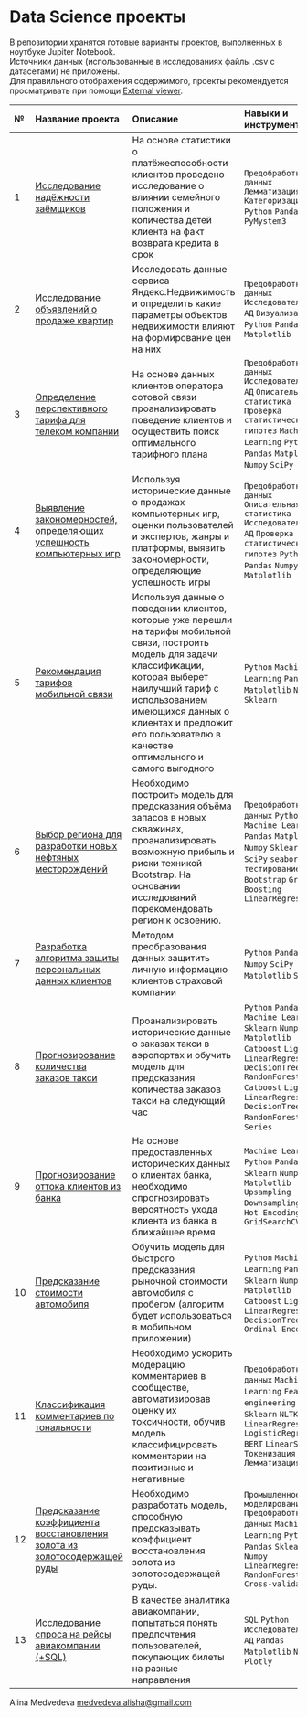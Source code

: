 # Data Science проекты

В репозитории хранятся готовые варианты проектов, выполненных в ноутбуке Jupiter Notebook.  
Источники данных (использованные в исследованиях файлы .csv с датасетами) не приложены.  
Для правильного отображения содержимого, проекты рекомендуется просматривать при помощи [External viewer](https://nbviewer.jupyter.org/).

| №   | **Название проекта**              | **Описание**                                                                     | Навыки и инструменты                            |
| :---| :-------------------------------- |:---------------------------------------------------------------------------------|:------------------------------------------------|
| 1   | [Исследование надёжности заёмщиков](https://github.com/AlishaMv/Data_Science_Projects/tree/main/borrower_reliability_research) | На основе статистики о платёжеспособности клиентов проведено исследование о влиянии семейного положения и количества детей клиента на факт возврата кредита в срок | `Предобработка данных` `Лемматизация` `Категоризация` `Python` `Pandas` `PyMystem3` |
| 2 | [Исследование объявлений о продаже квартир](https://github.com/AlishaMv/Data_Science_Projects/tree/main/spb_real_estate_eda) | Исследовать данные сервиса Яндекс.Недвижимость и определить какие параметры объектов недвижимости влияют на формирование цен на них| `Предобработка данных` `Исследовательский АД` `Визуализация` `Python` `Pandas` `Matplotlib` |
| 3 | [Определение перспективного тарифа для телеком компании](https://github.com/AlishaMv/Data_Science_Projects/tree/main/optimal_tariff_telecom) | На основе данных клиентов оператора сотовой связи проанализировать поведение клиентов и осуществить поиск оптимального тарифного плана | `Предобработка данных` `Исследовательский АД` `Описательная статистика` `Проверка статистических гипотез` `Machine Learning` `Python` `Pandas` `Matplotlib` `Numpy` `SciPy` |
| 4 | [Выявление закономерностей, определяющих успешность компьютерных игр](https://github.com/AlishaMv/Data_Science_Projects/tree/main/games_eda) | Используя исторические данные о продажах компьютерных игр, оценки пользователей и экспертов, жанры и платформы, выявить закономерности, определяющие успешность игры  | `Предобработка данных` `Описательная статистика` `Исследовательский АД` `Проверка статистических гипотез` `Python` `Pandas` `Numpy` `SciPy` `Matplotlib` |
| 5 | [Рекомендация тарифов мобильной связи](https://github.com/AlishaMv/Data_Science_Projects/tree/main/tariff_recommend_system) | Используя данные о поведении клиентов, которые уже перешли на тарифы мобильной связи, построить модель для задачи классификации, которая выберет наилучший тариф с использованием имеющихся данных о клиентах и предложит его пользователю в качестве оптимального и самого выгодного | `Python` `Machine Learning` `Pandas` `Matplotlib` `Numpy` `Sklearn` |
| 6 | [Выбор региона для разработки новых нефтяных месторождений](https://github.com/AlishaMv/Data_Science_Projects/tree/main/oil_well_loc) | Необходимо построить модель для предсказания объёма запасов в новых скважинах, проанализировать возможную прибыль и риски техникой Bootstrap. На основании исследований порекомендовать регион к освоению. | `Предобработка данных` `Python` `Machine Learning` `Pandas` `Matplotlib` `Numpy` `Sklearn` `SciPy` `seaborn` `A/B-тестирование` `Bootstrap` `Gradient Boosting` `LinearRegression` |
| 7 | [Разработка алгоритма защиты персональных данных клиентов](https://github.com/AlishaMv/Data_Science_Projects/tree/main/personal_data_protection) | Методом преобразования данных защитить личную информацию клиентов страховой компании | `Python` `Pandas` `Numpy` `SciPy` `Matplotlib` `Sklearn` |
| 8 | [Прогнозирование количества заказов такси](https://github.com/AlishaMv/Data_Science_Projects/tree/main/taxi_time_series) | Проанализировать исторические данные о заказах такси в аэропортах и обучить модель для предсказания количества заказов такси на следующий час | `Python` `Pandas` `Machine Learning` `Sklearn` `Numpy` `Matplotlib` `Catboost` `LightGBM` `LinearRegression` `DecisionTree` `RandomForest` `Catboost` `LightGBM` `LinearRegression` `DecisionTree` `RandomForest` `Time Series` |
| 9 | [Прогнозирование оттока клиентов из банка](https://github.com/AlishaMv/Data_Science_Projects/tree/main/churn_clients_bank) | На основе предоставленных исторических данных о клиентах банка, необходимо спрогнозировать вероятность ухода клиента из банка в ближайшее время | `Machine Learning` `Python` `Pandas` `Sklearn` `Numpy` `Matplotlib` `Upsampling` `Downsampling` `One-Hot Encoding` `GridSearchCV` |
| 10 | [Предсказание стоимости автомобиля](https://github.com/AlishaMv/Data_Science_Projects/tree/main/auto_price_prediction) | Обучить модель для быстрого предсказания рыночной стоимости автомобиля с пробегом (алгоритм будет использоваться в мобильном приложении)| `Python` `Machine Learning` `Pandas` `Sklearn` `Numpy` `Matplotlib` `Catboost` `LightGBM` `LinearRegression` `DecisionTree` `Ordinal Encoding` |
| 11 | [Классификация комментариев по тональности](https://github.com/AlishaMv/Data_Science_Projects/tree/main/toxic_comments) | Необходимо ускорить модерацию комментариев в сообществе, автоматизировав оценку их токсичности, обучив модель классифицировать комментарии на позитивные и негативные | `Предобработка данных` `Machine Learning` `Feature engineering` `Pandas` `Sklearn` `NLTK` `Numpy` `LinearRegression` `LogisticRegression` `BERT` `LinearSVC` `Токенизация` `Лемматизация`|
| 12 | [Предсказание коэффициента восстановления золота из золотосодержащей руды](https://github.com/AlishaMv/Data_Science_Projects/tree/main/gold_prediction) | Необходимо разработать модель, способную предсказывать коэффициент восстановления золота из золотосодержащей руды. | `Промышленное моделирование` `Предобработка данных` `Machine Learning` `Python` `Pandas` `Sklearn` `Numpy` `LinearRegression` `RandomForest` `Cross-validation`|
| 13 | [Исследование спроса на рейсы авиакомпании (+SQL)]() | В качестве аналитика авиакомпании, попытаться понять предпочтения пользователей, покупающих билеты на разные направления |  `SQL` `Python` `Исследовательский АД` `Pandas` `Matplotlib` `Numpy` `Plotly` |

Alina Medvedeva medvedeva.alisha@gmail.com
